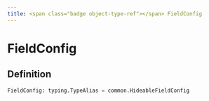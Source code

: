 ```yaml
---
title: <span class="badge object-type-ref"></span> FieldConfig
---
```

# <span class="badge object-type-ref"></span> FieldConfig

## Definition

```python
FieldConfig: typing.TypeAlias = common.HideableFieldConfig
```
